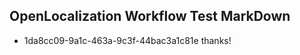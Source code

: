 ## OpenLocalization Workflow Test MarkDown
* 1da8cc09-9a1c-463a-9c3f-44bac3a1c81e 
thanks!<!--HONumber=Mar16_HO1-->
